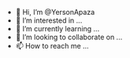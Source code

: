 - 👋 Hi, I’m @YersonApaza
- 👀 I’m interested in ...
- 🌱 I’m currently learning ...
- 💞️ I’m looking to collaborate on ...
- 📫 How to reach me ...

<!---
YersonApaza/YersonApaza is a ✨ special ✨ repository because its `README.md` (this file) appears on your GitHub profile.
You can click the Preview link to take a look at your changes.
--->

